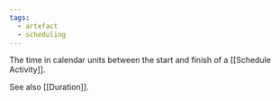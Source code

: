 ```yaml
---
tags:
  - artefact
  - scheduling
---
```

The time in calendar units between the start and finish of a [[Schedule Activity]].

See also [[Duration]].